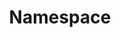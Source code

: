 ---
git: https://github.com/namespacelabs
linkedin: https://linkedin.com/company/76501897
logohandle: namespaceso
sort: namespace
title: Namespace
twitter: https://x.com/namespacelabs
website: https://namespace.so/
---